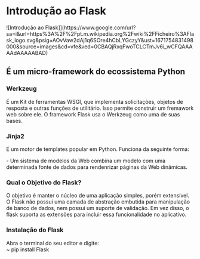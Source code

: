 <h1>Introdução ao Flask</h1>
![Introdução ao Flask]](https://www.google.com/url?sa=i&url=https%3A%2F%2Fpt.m.wikipedia.org%2Fwiki%2FFicheiro%3AFlask_logo.svg&psig=AOvVaw2dAj1q6SOre4hCbLYGczyY&ust=1671754831498000&source=images&cd=vfe&ved=0CBAQjRxqFwoTCLCTmJv6i_wCFQAAAAAdAAAAABAD)

<h2> É um micro-framework do ecossistema Python</h2>
<h3>Werkzeug</h3>
<p>É um Kit de ferramentas WSGI, que implementa solicitações, objetos de resposta e outras
funções de utilitário. Isso permite construir um fremawork web sobre ele. O framework Flask
usa o Werkzeug como uma de suas bases.</p>
<h3>Jinja2</h3>
<p>É um motor de templates popular em Python. Funciona da seguinte forma:</p> 
   <p>- Um sistema de modelos da Web combina um modelo com uma determinada fonte de dados
    para rendenrizar páginas da Web dinâmicas.</p> 
<h3> Qual o Objetivo do Flask?</h3>
    <p>O objetivo é manter o núcleo de uma aplicação simples, porém extensível. O Flask não possui uma camada  
    de abstração embutida para manipulação de banco de dados, nem possui um suporte de validação.  
    Em vez disso, o flask suporta as extensões para incluir essa funcionalidade no aplicativo.</p>

<h3>Instalação do Flask</h3>
    Abra o terminal do seu editor e digite:</br>   
        ~ pip install Flask